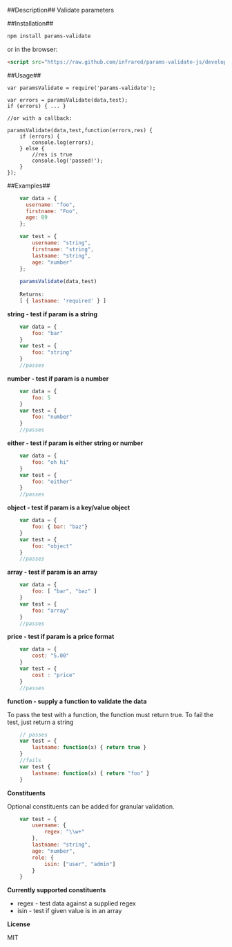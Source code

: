 ##Description##
Validate parameters 

##Installation##

```bash
npm install params-validate
```
or in the browser:
```html
<script src="https://raw.github.com/infrared/params-validate-js/development/lib/index.js"></script>
```
##Usage##
    
    var paramsValidate = require('params-validate');
    
    var errors = paramsValidate(data,test);
    if (errors) { ... }
    
    //or with a callback:
    
    paramsValidate(data,test,function(errors,res) {
        if (errors) {
            console.log(errors);
        } else {
            //res is true
            console.log('passed!');
        }
    });




##Examples##
```javascript
    var data = {
      username: "foo",
      firstname: "Foo",
      age: 89
    };

    var test = {
        username: "string",
        firstname: "string",
        lastname: "string",
        age: "number"
    };
    
    paramsValidate(data,test)
    
    Returns:
    [ { lastname: 'required' } ]
```

**string - test if param is a string**
          
```javascript
    var data = {
        foo: "bar"
    }
    var test = {
        foo: "string"
    }
    //passes
```
**number - test if param is a number**

```javascript
    var data = {
        foo: 5
    }
    var test = {
        foo: "number"
    }
    //passes
```
**either - test if param is either string or number**
```javascript
    var data = {
        foo: "oh hi"
    }
    var test = {
        foo: "either"
    }
    //passes
```
**object - test if param is a key/value object**
```javascript
    var data = {
        foo: { bar: "baz"}
    }
    var test = {
        foo: "object"
    }
    //passes
```
**array  - test if param is an array**
```javascript
    var data = {
        foo: [ "bar", "baz" ]
    }
    var test = {
        foo: "array"
    }
    //passes
```
**price - test if param is a price format**
```javascript
    var data = {
        cost: "5.00"
    }
    var test = {
        cost : "price"
    }
    //passes
```
**function - supply a function to validate the data**

To pass the test with a function, the function must return true. To fail the test, just return a string
```javascript
    // passes
    var test = {
        lastname: function(x) { return true }
    }
    //fails
    var test { 
        lastname: function(x) { return "foo" }
    }
```
  

**Constituents**

Optional constituents can be added for granular validation.

```javascript
    var test = {
        username: {
            regex: "\\w+"
        },
        lastname: "string",
        age: "number",
        role: {
            isin: ["user", "admin"]
        }
    }
```

**Currently supported constituents**

* regex - test data against a supplied regex
* isin - test if given value is in an array


**License**

MIT
